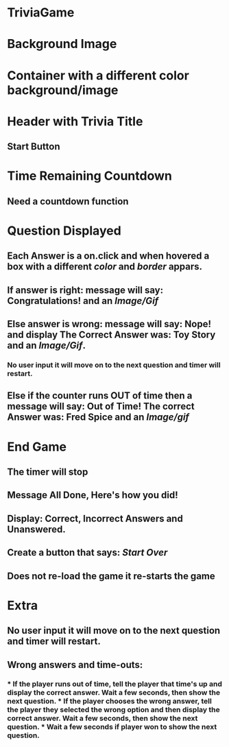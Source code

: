 # TriviaGame

# Background Image

# Container with a different color background/image

# Header with Trivia Title

## Start Button

# Time Remaining Countdown
## Need a countdown function

# Question Displayed
## Each Answer is a on.click and when **hovered** a box with a different *color* and *border* appars. 

## If answer is right: **message** will say: Congratulations! and an *Image/Gif*

## Else answer is wrong: **message** will say: Nope! and display The Correct Answer was: Toy Story and an *Image/Gif*.

### No user input it will move on to the next question and timer will restart.

## Else if the counter runs **OUT** of time then a **message** will say: Out of Time! The correct Answer was: Fred Spice and an *Image/gif*


# End Game
## The timer will stop
## **Message** All Done, Here's how you did! 
## Display: Correct, Incorrect Answers and Unanswered. 
## Create  a button that says: *Start Over*
## Does not re-load the game it re-starts the game



# Extra
## No user input it will move on to the next question and timer will restart.
## Wrong answers and time-outs:
### * If the player runs out of time, tell the player that time's up and display the correct answer. Wait a few seconds, then show the next question. * If the player chooses the wrong answer, tell the player they selected the wrong option and then display the correct answer. Wait a few seconds, then show the next question. * Wait a few seconds if player won to show the next question. 





